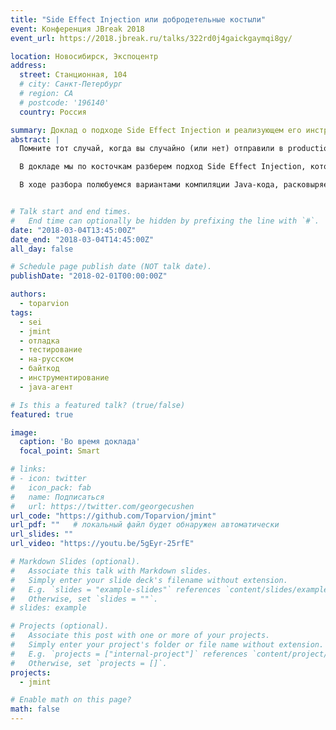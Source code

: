 ```yaml
---
title: "Side Effect Injection или добродетельные костыли"
event: Конференция JBreak 2018
event_url: https://2018.jbreak.ru/talks/322rd0j4gaickgaymqi8gy/

location: Новосибирск, Экспоцентр
address:
  street: Станционная, 104
  # city: Санкт-Петербург
  # region: CA
  # postcode: '196140'
  country: Россия

summary: Доклад о подходе Side Effect Injection и реализующем его инструменте
abstract: |
  Помните тот случай, когда вы случайно (или нет) отправили в production кусочек кода, предназначенный только для теста? Или временно вставили крохотный if’чик, например, с `Thread.sleep()` или логированием для отладки? Знайте, вы не одиноки. Есть куча реальных задач, после решения которых в production частенько уезжает тестовый/отладочный код, превращаясь там в бомбу замедленного действия, попутно преумножая тех.долг и пятно на карме разработчика.

  В докладе мы по косточкам разберем подход Side Effect Injection, который позволит вам внедрять в тестируемое приложение почти любое поведение: задержки, заглушки, логирование, обход безопасности и т.д., но при этом не пачкать репозиторий грязными хаками и даже не пересобирать само приложение.

  В ходе разбора полюбуемся вариантами компиляции Java-кода, расковыряем один кейс модификации байт-кода в JVM, препарируем формальную грамматику Java, а затем поиграем со всем этим на примере реального приложения.


# Talk start and end times.
#   End time can optionally be hidden by prefixing the line with `#`.
date: "2018-03-04T13:45:00Z"
date_end: "2018-03-04T14:45:00Z"
all_day: false

# Schedule page publish date (NOT talk date).
publishDate: "2018-02-01T00:00:00Z"

authors:
  - toparvion
tags:
  - sei
  - jmint
  - отладка
  - тестирование
  - на-русском
  - байткод
  - инструментирование
  - java-агент

# Is this a featured talk? (true/false)
featured: true

image:
  caption: 'Во время доклада'
  focal_point: Smart

# links:
# - icon: twitter
#   icon_pack: fab
#   name: Подписаться
#   url: https://twitter.com/georgecushen
url_code: "https://github.com/Toparvion/jmint"
url_pdf: ""   # локальный файл будет обнаружен автоматически
url_slides: ""
url_video: "https://youtu.be/5gEyr-25rfE"

# Markdown Slides (optional).
#   Associate this talk with Markdown slides.
#   Simply enter your slide deck's filename without extension.
#   E.g. `slides = "example-slides"` references `content/slides/example-slides.md`.
#   Otherwise, set `slides = ""`.
# slides: example

# Projects (optional).
#   Associate this post with one or more of your projects.
#   Simply enter your project's folder or file name without extension.
#   E.g. `projects = ["internal-project"]` references `content/project/deep-learning/index.md`.
#   Otherwise, set `projects = []`.
projects:
  - jmint

# Enable math on this page?
math: false
---
```

